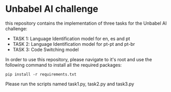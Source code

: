 # Unbabel AI challenge

this repository contains the implementation of three tasks for the Unbabel AI challenge:

* TASK 1: Language Identification model for en, es and pt
* TASK 2: Language Identification model for pt-pt and pt-br
* TASK 3: Code Switching model

In order to use this repository, please navigate to it's root and use the following command to install all the required packages:

```
pip install -r requirements.txt
```

Please run the scripts named task1.py, task2.py and task3.py
